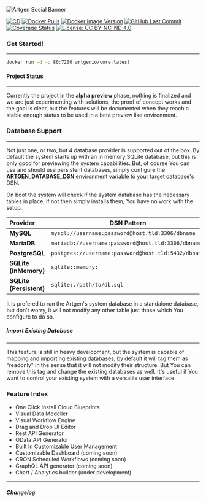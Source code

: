 ![Artgen Social Banner](https://user-images.githubusercontent.com/3441017/140712817-6de39d70-74ab-43d2-924f-b02776953c27.png)

[![CD](https://github.com/artgenio/core/actions/workflows/cd.yml/badge.svg?branch=main)](https://github.com/artgenio/core/actions/workflows/cd.yml)
[![Docker Pulls](https://img.shields.io/docker/pulls/artgenio/core)](https://hub.docker.com/r/artgenio/core)
[![Docker Image Version](https://img.shields.io/docker/v/artgenio/core)](https://hub.docker.com/r/artgenio/core)
[![GitHub Last Commit](https://img.shields.io/github/last-commit/artgenio/core)](https://github.com/ArtgenIO/Core/commits/main)
[![Coverage Status](https://coveralls.io/repos/github/ArtgenIO/Core/badge.svg?branch=main)](https://coveralls.io/github/ArtgenIO/Core?branch=main)
[![License: CC BY-NC-ND 4.0](https://img.shields.io/badge/License-CC%20BY--NC--ND%204.0-lightgrey.svg)](https://creativecommons.org/licenses/by-nc-nd/4.0/)

### Get Started!

---

```sh
docker run -d -p 80:7200 artgenio/core:latest
```

#### Project Status

---

Currently the project in the **alpha preview** phase, nothing is finalized and we are just experimenting with solutions, the proof of concept works and the goal is clear, but the features will be documented when they reach a stable enough status to be used in a beta preview like environment.

### Database Support

---

Not just one, or two, but 4 database provider is supported out of the box. By default the system starts up with an in memory SQLite database, but this is only good for previewing the system capabilities. But, of course You can use and should use persistent databases, simply configure the **ARTGEN_DATABASE_DSN** environment variable to your target database's DSN.

On boot the system will check if the system database has the necessary tables in place, if not then simply installs them, You have no work with the setup.

| Provider                | DSN Pattern                                         | Tested |
| :---------------------- | --------------------------------------------------- | -----: |
| **MySQL**               | `mysql://username:password@host.tld:3306/dbname`    |    8.x |
| **MariaDB**             | `mariadb://username:password@host.tld:3306/dbname`  |   10.x |
| **PostgreSQL**          | `postgres://username:password@host.tld:5432/dbname` |   14.x |
| **SQLite (InMemory)**   | `sqlite::memory:`                                   |    3.x |
| **SQLite (Persistent)** | `sqlite:./path/to/db.sql`                           |    3.x |

It is prefered to run the Artgen's system database in a standalone database, but don't worry, it will not modify any other table just those which You configure to do so.

##### Import Existing Database

---

This feature is still in heavy development, but the system is capable of mapping and importing existing databases, by default it will tag them as "readonly" in the sense that it will not modify their structure. But You can remove this tag and change the existing databases as well. It's useful if You want to control your existing system with a versatile user interface.

### Feature Index

- One Click Install Cloud Blueprints
- Visual Data Modeller
- Visual Workflow Engine
- Drag and Drop UI Editor
- Rest API Generator
- OData API Generator
- Built In Customizable User Management
- Customizable Dashboard (coming soon)
- CRON Scheduled Workflows (coming soon)
- GraphQL API generator (coming soon)
- Chart / Analytics builder (under development)

---

##### [Changelog](./changelog.md)

